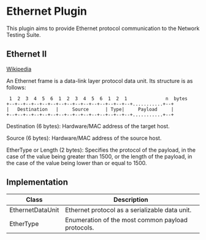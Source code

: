 # Ethernet Plugin

This plugin aims to provide Ethernet protocol communication to the Network Testing Suite.

## Ethernet II

[Wikipedia](https://en.wikipedia.org/wiki/Ethernet_frame)

An Ethernet frame is a data-link layer protocol data unit. Its structure is as follows:

     1  2  3  4  5  6  1  2  3  4  5  6  1  2  1              n  bytes
    +--+--+--+--+--+--+--+--+--+--+--+--+--+--+--+...........+--+
    |   Destination   |     Source      | Type|     Payload     |
    +--+--+--+--+--+--+--+--+--+--+--+--+--+--+--+...........+--+

Destination (6 bytes): Hardware/MAC address of the target host.

Source (6 bytes): Hardware/MAC address of the source host.

EtherType or Length (2 bytes): Specifies the protocol of the payload, in the case of the value being greater than 1500, or the length of the payload, in the case of the value being lower than or equal to 1500.

## Implementation

| Class             | Description                                       |
|------             |------------                                       |
| EthernetDataUnit  | Ethernet protocol as a serializable data unit.    |
| EtherType         | Enumeration of the most common payload protocols. |
